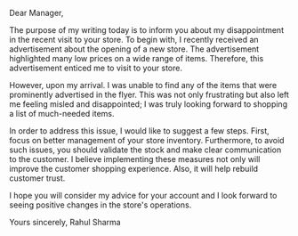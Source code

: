 Dear Manager,

The purpose of my writing today is to inform you about my disappointment in the recent visit to your store. 
To begin with, I recently received an advertisement about the opening of a new store. The advertisement highlighted many 
low prices on a wide range of items. Therefore, this advertisement enticed me to visit to your store.

However, upon my arrival. I was unable to find any of the items that were prominently advertised in the flyer. 
This was not only frustrating but also left me feeling misled and disappointed; I was truly looking forward to 
shopping a list of much-needed items.

In order to address this issue, I would like to suggest a few steps. First,  focus on better management of your store inventory. 
Furthermore, to avoid such issues, you should validate the stock and make clear communication to the customer. 
I believe implementing these measures not only will improve the customer shopping experience. Also, it will help rebuild customer trust.

I hope you will consider my advice for your account and I look forward to seeing positive changes in the store's operations.

Yours sincerely,
Rahul Sharma
